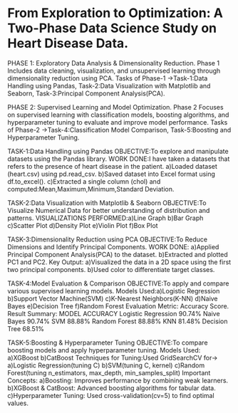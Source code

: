 # From Exploration to Optimization: A Two-Phase Data Science Study on Heart Disease Data.
PHASE 1: Exploratory Data Analysis & Dimensionality Reduction.
Phase 1 Includes data cleaning, visualization, and unsupervised learning through dimensionality reduction using PCA.
Tasks of Phase-1 ->Task-1:Data Handling using Pandas, Task-2:Data Visualization with Matplotlib and Seaborn, Task-3:Principal Component Analysis(PCA).

PHASE 2: Supervised Learning and Model Optimization.
Phase 2 Focuses on supervised learning with classification models, boosting algorithms, and hyperparameter tuning to evaluate and improve model performance.
Tasks of Phase-2 ->Task-4:Classification Model Comparison, Task-5:Boosting and Hyperparameter Tuning.

TASK-1:Data Handling using Pandas
OBJECTIVE:To explore and manipulate datasets using the Pandas library.
WORK DONE:I have taken a datasets that refers to the presence of heart disease in the patient.
a)Loaded dataset (heart.csv) using pd.read_csv.
b)Saved dataset into Excel format using df.to_excel().
c)Extracted a single column (chol) and computed:Mean,Maximum,Minimum,Standard Deviation.

TASK-2:Data Visualization with Matplotlib & Seaborn
OBJECTIVE:To Visualize Numerical Data for better understanding of distribution and patterns.
VISUALIZATIONS PERFORMED:a)Line Graph b)Bar Graph c)Scatter Plot d)Density Plot e)Violin Plot f)Box Plot

TASK-3:Dimensionality Reduction using PCA
OBJECTIVE:To Reduce Dimensions and Identify Principal Components.
WORK DONE:
a)Applied Principal Component Analysis(PCA) to the dataset.
b)Extracted and plotted PC1 and PC2.
Key Output:
a)Visualized the data in a 2D space using the first two principal components.
b)Used color to differentiate target classes.

TASK-4:Model Evaluation & Comparison
OBJECTIVE:To apply and compare various supervised learning models.
Models Used:a)Logistic Regression b)Support Vector Machine(SVM) c)K-Nearest Neighbors(K-NN) d)Naive Bayes e)Decision Tree f)Random Forest
Evaluation Metric: Accuracy Score.
Result Summary:
MODEL	           ACCURACY
Logistic Regression	90.74%
Naive Bayes	90.74%
SVM	           88.88%
Random Forest	88.88%
KNN                   81.48%
Decision Tree         68.51%

TASK-5:Boosting & Hyperparameter Tuning
OBJECTIVE:To compare boosting models and apply hyperparameter tuning.
Models Used:
a)XGBoost
b)CatBoost
Techniques for Tuning:Used GridSearchCV for-> a)Logistic Regression(tuning C) b)SVM(tuning C, kernel) c)Random Forest(tuning n_estimators, max_depth, min_samples_split)
Important Concepts:
a)Boosting: Improves performance by combining weak learners.
b)XGBoost & CatBoost: Advanced boosting algorithms for tabular data.
c)Hyperparameter Tuning: Used cross-validation(cv=5) to find optimal values.

           
